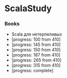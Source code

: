 # ScalaStudy

### Books
* Scala для нетерпеливых
* [progress: 100 from 410]
* [progress: 145 from 410]
* [progress: 150 from 410]
* [progress: 187 from 410]
* [progress: 265 from 410]
* [progress: 315 from 410]
* [progress: complete]
